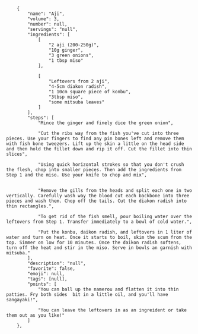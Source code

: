         {
            "name": "Aji",
            "volume": 3,
            "number": null,
            "servings": "null",
            "ingredients": [
                [
                    "2 aji (200-250g)",
                    "10g ginger",
                    "3 green onions",
                    "1 tbsp miso"
                ],

                [
                    "Leftovers from 2 aji",
                    "4-5cm diakon radish",
                    "1 10cm square piece of konbu",
                    "3tbsp miso",
                    "some mitsuba leaves"
                ]
            ],
            "steps": [
                "Mince the ginger and finely dice the green onion",

                "Cut the ribs way from the fish you've cut into three pieces. Use your fingers to find any pin bones left and remove them with fish bone tweezers. Lift up the skin a little on the head side and then hold the fillet down and rip it off. Cut the fillet into thin slices",

                "Using quick horizontal strokes so that you don't crush the flesh, chop into smaller pieces. Then add the ingredients from Step 1 and the miso. Use your knife to chop and mix",


                "Remove the gills from the heads and split each one in two vertically. Carefully wash way the blood cut each backbone into three pieces and wash them. Chop off the tails. Cut the diakon radish into thin rectangles.",

                "To get rid of the fish smell, pour boiling water over the leftovers from Step 1. Transfer immediately to a bowl of cold water.",

                "Put the konbu, daikon radish, and leftovers in 1 liter of water and turn on heat. Once it starts to boil, skim the scum from the top. Simmer on low for 10 minutes. Once the daikon radish softens, turn off the heat and stir in the miso. Serve in bowls an garnish with mitsuba."
            ],
            "description": "null",
            "favorite": false,
            "emoji": null,
            "tags": [null],
            "points": [
                "You can ball up the namerou and flatten it into thin patties. Fry both sides  bit in a little oil, and you'll have sangayaki!",

                "You can leave the leftovers in as an ingreident or take them out as you like!"
            ]
        },